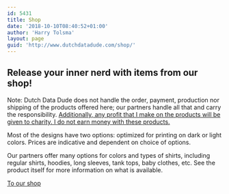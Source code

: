 ```yaml
---
id: 5431
title: Shop
date: '2018-10-10T08:40:52+01:00'
author: 'Harry Tolsma'
layout: page
guid: 'http://www.dutchdatadude.com/shop/'
---
```


<!-- wp:heading -->
<h2><strong><strong>Release your inner nerd with items from our shop!</strong></strong></h2>
<!-- /wp:heading -->

<p>Note: Dutch Data Dude does not handle the order, payment, production nor shipping of the products offered here; our partners handle all that and carry the responsibility. <span style="text-decoration: underline;">Additionally, any profit that I make on the products will be given to charity. I do not earn money with these products.</span></p>
<p>Most of the designs have two options: optimized for printing on dark or light colors. Prices are indicative and dependent on choice of options.</p>
<p>Our partners offer many options for colors and types of shirts, including regular shirts, hoodies, long sleeves, tank tops, baby clothes, etc. See the product itself for more information on what is available.</p>
<p><a href="https://shop.dutchdatadude.com/">To our shop</a></p>
